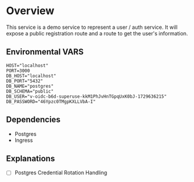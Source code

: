 # Overview

This service is a demo service to represent a user / auth service. 
It will expose a public registration route and a route to get the user's information.

## Environmental VARS

```dotenv
HOST="localhost"
PORT=3000
DB_HOST="localhost"
DB_PORT="5432"
DB_NAME="postgres"
DB_SCHEMA="public"
DB_USER="v-oidc-b6d-superuse-kkM1PhJvHnTGpqUxK0bJ-1729636215"
DB_PASSWORD="46Ypzc0TMgpKXLLVbA-I"
```

## Dependencies 

- Postgres
- Ingress

## Explanations

- [ ] Postgres Credential Rotation Handling